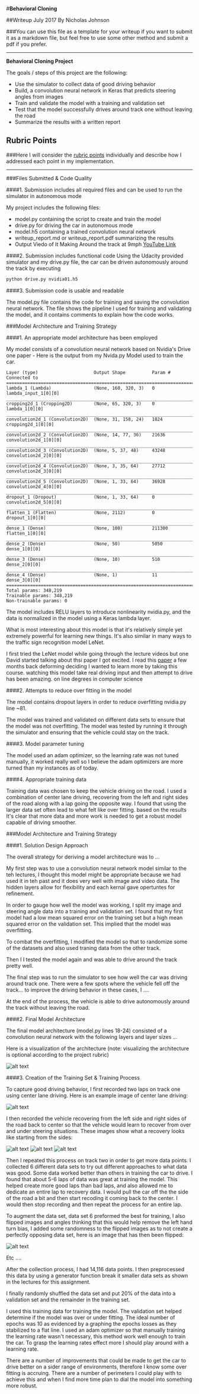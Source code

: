 #**Behavioral Cloning** 

##Writeup July 2017 By Nicholas Johnson 

###You can use this file as a template for your writeup if you want to submit it as a markdown file, but feel free to use some other method and submit a pdf if you prefer.

---

**Behavioral Cloning Project**

The goals / steps of this project are the following:
* Use the simulator to collect data of good driving behavior
* Build, a convolution neural network in Keras that predicts steering angles from images
* Train and validate the model with a training and validation set
* Test that the model successfully drives around track one without leaving the road
* Summarize the results with a written report

[//]: # (Image References)

[image1]: ./write-up-img/Screenshot_from_2017-08-28_13-58-04.png "Model Visualization"
[image2]: ./write-up-img/center_2017_08_20_23_52_40_375.jpg "Center Img"
[image3]: ./write-up-img/recovery-img-01.jpg "Recovery Image left"
[image4]: ./write-up-img/recovery-img-02.jpg "Recovery Image right"
[image5]: ./write-up-img/recovery-img-03.png "Recovery Image off track"
[image6]: ./write-up-img/center_2017_08_20_23_52_40_375.jpg "Normal Image"



## Rubric Points
###Here I will consider the [rubric points](https://review.udacity.com/#!/rubrics/432/view) individually and describe how I addressed each point in my implementation.  

---
###Files Submitted & Code Quality

####1. Submission includes all required files and can be used to run the simulator in autonomous mode

My project includes the following files:
* model.py containing the script to create and train the model
* drive.py for driving the car in autonomous mode
* model.h5 containing a trained convolution neural network 
* writeup_report.md or writeup_report.pdf summarizing the results
* Output Viedo of It Making Around the track at 9mph <a href="https://www.youtube.com/watch?v=jLts789TEbk">YouTube Link</a>

####2. Submission includes functional code
Using the Udacity provided simulator and my drive.py file, the car can be driven autonomously around the track by executing 
```sh
python drive.py nvidia01.h5
```

####3. Submission code is usable and readable

The model.py file contains the code for training and saving the convolution neural network. The file shows the pipeline I used for training and validating the model, and it contains comments to explain how the code works.

###Model Architecture and Training Strategy

####1. An appropriate model architecture has been employed

My model consists of a convolution neural network based on Nvidia's Drive one paper - Here is the output from my Nvida.py Model used to train the car. 

``` 
Layer (type)                     Output Shape          Param #     Connected to                     
====================================================================================================
lambda_1 (Lambda)                (None, 160, 320, 3)   0           lambda_input_1[0][0]             
____________________________________________________________________________________________________
cropping2d_1 (Cropping2D)        (None, 65, 320, 3)    0           lambda_1[0][0]                   
____________________________________________________________________________________________________
convolution2d_1 (Convolution2D)  (None, 31, 158, 24)   1824        cropping2d_1[0][0]               
____________________________________________________________________________________________________
convolution2d_2 (Convolution2D)  (None, 14, 77, 36)    21636       convolution2d_1[0][0]            
____________________________________________________________________________________________________
convolution2d_3 (Convolution2D)  (None, 5, 37, 48)     43248       convolution2d_2[0][0]            
____________________________________________________________________________________________________
convolution2d_4 (Convolution2D)  (None, 3, 35, 64)     27712       convolution2d_3[0][0]            
____________________________________________________________________________________________________
convolution2d_5 (Convolution2D)  (None, 1, 33, 64)     36928       convolution2d_4[0][0]            
____________________________________________________________________________________________________
dropout_1 (Dropout)              (None, 1, 33, 64)     0           convolution2d_5[0][0]            
____________________________________________________________________________________________________
flatten_1 (Flatten)              (None, 2112)          0           dropout_1[0][0]                  
____________________________________________________________________________________________________
dense_1 (Dense)                  (None, 100)           211300      flatten_1[0][0]                  
____________________________________________________________________________________________________
dense_2 (Dense)                  (None, 50)            5050        dense_1[0][0]                    
____________________________________________________________________________________________________
dense_3 (Dense)                  (None, 10)            510         dense_2[0][0]                    
____________________________________________________________________________________________________
dense_4 (Dense)                  (None, 1)             11          dense_3[0][0]                    
====================================================================================================
Total params: 348,219
Trainable params: 348,219
Non-trainable params: 0
```

The model includes RELU layers to introduce nonlinearity nvidia.py, and the data is normalized in the model using a Keras lambda layer. 

What is most interesting about this model is that it's relatively simple yet extremely powerful for learning new things. It's also similar in many ways to the traffic sign recognition model LeNet. 

I first tried the LeNet model while going through the lecture videos but one David started talking about thsi paper I got excited. I read this <a href="http://images.nvidia.com/content/tegra/automotive/images/2016/solutions/pdf/end-to-end-dl-using-px.pdf"> paper</a> a few months back deforming deciding I wanted to learn more by taking this course. watching this model take real driving input and then attempt to drive has been amazing. 
on line degrees in computer science


####2. Attempts to reduce over fitting in the model

The model contains dropout layers in order to reduce overfitting nvidia.py line ~81. 

The model was trained and validated on different data sets to ensure that the model was not overfitting. The model was tested by running it through the simulator and ensuring that the vehicle could stay on the track.

####3. Model parameter tuning

The model used an adam optimizer, so the learning rate was not tuned manually, it worked really well so I believe the adam optimizers are more turned than my instances as of today. 

####4. Appropriate training data

Training data was chosen to keep the vehicle driving on the road. I used a combination of center lane driving, recovering from the left and right sides of the road along with a lap going the opposite way. I found that using the larger data set often lead to what felt like over fitting. based on the results It's clear that more data and more work is needed to get a robust model capable of driving smoother. 


###Model Architecture and Training Strategy

####1. Solution Design Approach

The overall strategy for deriving a model architecture was to ...

My first step was to use a convolution neural network model similar to the teh lectures, I thought this model might be appropriate because we had used it in teh past and it does very well with image and video data. The hidden layers allow for flexibility and each kernal gave opertuntes for refinement. 

In order to gauge how well the model was working, I split my image and steering angle data into a training and validation set. I found that my first model had a low mean squared error on the training set but a high mean squared error on the validation set. This implied that the model was overfitting. 

To combat the overfitting, I modified the model so that to randomize some of the datasets and also used traning data from the other track. 

Then I I tested the model again and was able to drive around the track pretty well. 

The final step was to run the simulator to see how well the car was driving around track one. There were a few spots where the vehicle fell off the track... to improve the driving behavior in these cases, I ....

At the end of the process, the vehicle is able to drive autonomously around the track without leaving the road.

####2. Final Model Architecture

The final model architecture (model.py lines 18-24) consisted of a convolution neural network with the following layers and layer sizes ...

Here is a visualization of the architecture (note: visualizing the architecture is optional according to the project rubric)

![alt text][image1]

####3. Creation of the Training Set & Training Process

To capture good driving behavior, I first recorded two laps on track one using center lane driving. Here is an example image of center lane driving:

![alt text][image2]

I then recorded the vehicle recovering from the left side and right sides of the road back to center so that the vehicle would learn to recover from over and under steering situations. These images show what a recovery looks like starting from the sides:

![alt text][image3]
![alt text][image4]
![alt text][image5]

Then I repeated this process on track two in order to get more data points. I collected 6 different data sets to try out different approaches to what data was good. Some data worked better than others in training the car to drive. I found that about 5-6 laps of data was great at training the model. This helped create more good laps than bad laps, and also allowed me to dedicate an entire lap to recovery data. I would pull the car off the the side of the road a bit and then start recoding it coming back to the center. I would then stop recording and then repeat the process for an entire lap. 

To augment the data set, data set 6 preformed the best for training, I also flipped images and angles thinking that this would help remove the left hand turn bias, I added some randomness to the flipped images as to not create a perfectly opposing data set, here is an image that has then been flipped:

![alt text][image6]


Etc ....

After the collection process, I had 14,116 data points. I then preprocessed this data by using a generator function break it smaller data sets as shown in the lectures for this assignment. 

I finally randomly shuffled the data set and put 20% of the data into a validation set and the remainder in the training set. 

I used this training data for training the model. The validation set helped determine if the model was over or under fitting. The ideal number of epochs was 10 as evidenced by a graphing the epochs losses as they stabilized to a flat line. I used an adam optimizer so that manually training the learning rate wasn't necessary, this method work well enough to train the car. To grasp the learning rates effect more I should play around with a learning rate. 

There are a number of improvements that could be made to get the car to drive better on a sider range of environments, therefore I know some over fitting is accruing. There are a number of perimeters I could play with to achieve this and when I find more time plan to dial the model into something more robust. 

